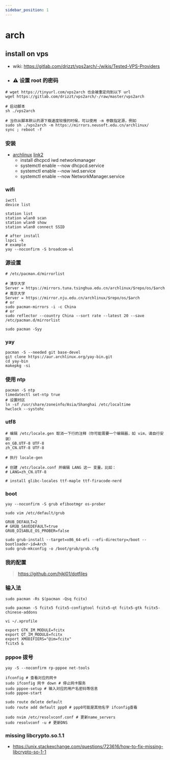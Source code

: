 ```yaml
---
sidebar_position: 1
---
```


# arch

## install on vps

- wiki: https://gitlab.com/drizzt/vps2arch/-/wikis/Tested-VPS-Providers

- ### ⚠️ 设置 root 的密码

```shell
# wget https://tinyurl.com/vps2arch 也会被重定向到以下 url
wget https://gitlab.com/drizzt/vps2arch/-/raw/master/vps2arch

# 启动脚本
sh ./vps2arch

# 当你从脚本默认的源下载速度较慢的时候，可以使用 -m 参数指定源，例如
sudo sh ./vps2arch -m https://mirrors.neusoft.edu.cn/archlinux/
sync ; reboot -f
```

### 安装

- [archlinux](https://github.com/archlinux/archinstall) [link2](https://github.com/JunkFood02/Arch-Linux-Installation-Guide)
  - install dhcpcd iwd networkmanager
  - systemctl enable --now dhcpcd.service
  - systemctl enable --now iwd.service
  - systemctl enable --now NetworkManager.service

### wifi

```shell
iwctl
device list

station list
station wlan0 scan
station wlan0 show
station wlan0 connect SSID

# after install
lspci -k
# example
yay --noconfirm -S broadcom-wl
```

### 源设置

```shell
# /etc/pacman.d/mirrorlist

# 清华大学
Server = https://mirrors.tuna.tsinghua.edu.cn/archlinux/$repo/os/$arch
# 南京大学
Server = https://mirror.nju.edu.cn/archlinux/$repo/os/$arch
# or
sudo pacman-mirrors -i -c China
# or
sudo reflector --country China --sort rate --latest 20 --save /etc/pacman.d/mirrorlist

sudo pacman -Syy
```

### yay

```shell
pacman -S --needed git base-devel
git clone https://aur.archlinux.org/yay-bin.git
cd yay-bin
makepkg -si
```

### 使用 ntp

```shell
pacman -S ntp
timedatectl set-ntp true
# 设置时区
ln -sf /usr/share/zoneinfo/Asia/Shanghai /etc/localtime
hwclock --systohc
```

### utf8

```shell
# 编辑 /etc/locale.gen 取消一下行的注释（你可能需要一个编辑器，如 vim，请自行安装）
en_GB.UTF-8 UTF-8
zh_CN.UTF-8 UTF-8

# 执行 locale-gen

# 创建 /etc/locale.conf 并编辑 LANG 这一 变量，比如：
# LANG=zh_CN.UTF-8

# install glibc-locales ttf-maple ttf-firacode-nerd
```

### boot

```shell
yay --noconfirm -S grub efibootmgr os-prober

sudo vim /etc/default/grub

GRUB_DEFAULT=2
# GRUB_SAVEDEFAULT=true
GRUB_DISABLE_OS_PROBER=false

sudo grub-install --target=x86_64-efi --efi-directory=/boot --bootloader-id=Arch
sudo grub-mkconfig -o /boot/grub/grub.cfg
```

### 我的配置

> https://github.com/hjkl01/dotfiles

### 输入法

```shell
sudo pacman -Rs $(pacman -Qsq fcitx)

sudo pacman -S fcitx5 fcitx5-configtool fcitx5-qt fcitx5-gtk fcitx5-chinese-addons

vi ~/.xprofile

export GTK_IM_MODULE=fcitx
export QT_IM_MODULE=fcitx
export XMODIFIERS="@im=fcitx"
fcitx5 &
```

### pppoe 拨号

```shell
yay -S --noconfirm rp-pppoe net-tools

ifconfig # 查看对应的网卡
sudo ifconfig 网卡 down # 停止网卡服务
sudo pppoe-setup # 输入对应的用户名密码等信息
sudo pppoe-start

sudo route delete default
sudo route add default ppp0 # ppp0可能是其他名字 ifconfig查看

sudo nvim /etc/resolvconf.conf # 更新name_servers
sudo resolvconf -u # 更新DNS
```

### missing libcrypto.so.1.1

- https://unix.stackexchange.com/questions/723616/how-to-fix-missing-libcrypto-so-1-1
